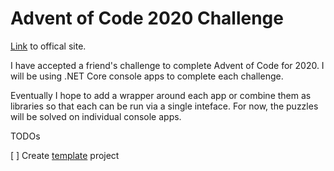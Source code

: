 # Advent of Code 2020 Challenge

[Link](https://adventofcode.com/2020/about) to offical site.

I have accepted a friend's challenge to complete Advent of Code for 2020. I will be using .NET Core console apps to complete each challenge.

Eventually I hope to add a wrapper around each app or combine them as libraries so that each can be run via a single inteface. For now, the puzzles will be solved on individual console apps.

TODOs

[ ] Create [template](https://weblog.west-wind.com/posts/2020/Oct/05/Creating-a-dotnet-new-Project-Template) project
